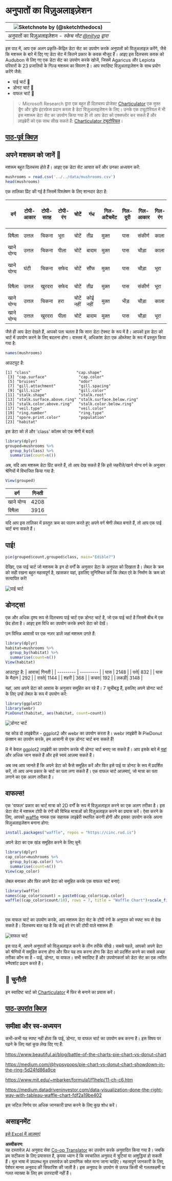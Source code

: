 <!--
CO_OP_TRANSLATOR_METADATA:
{
  "original_hash": "47028abaaafa2bcb1079702d20569066",
  "translation_date": "2025-08-24T01:26:12+00:00",
  "source_file": "3-Data-Visualization/R/11-visualization-proportions/README.md",
  "language_code": "hi"
}
-->
# अनुपातों का विज़ुअलाइज़ेशन

|![ Sketchnote by [(@sketchthedocs)](https://sketchthedocs.dev) ](../../../sketchnotes/11-Visualizing-Proportions.png)|
|:---:|
|अनुपातों का विज़ुअलाइज़ेशन - _स्केच नोट [@nitya](https://twitter.com/nitya) द्वारा_ |

इस पाठ में, आप एक अलग प्रकृति-केंद्रित डेटा सेट का उपयोग करके अनुपातों को विज़ुअलाइज़ करेंगे, जैसे कि मशरूम के बारे में दिए गए डेटा सेट में कितने प्रकार के कवक मौजूद हैं। आइए इस दिलचस्प कवक को Audubon से लिए गए एक डेटा सेट का उपयोग करके खोजें, जिसमें Agaricus और Lepiota परिवारों के 23 प्रजातियों के गिल्ड मशरूम का विवरण है। आप स्वादिष्ट विज़ुअलाइज़ेशन के साथ प्रयोग करेंगे जैसे:

- पाई चार्ट 🥧
- डोनट चार्ट 🍩
- वाफल चार्ट 🧇

> 💡 Microsoft Research द्वारा एक बहुत ही दिलचस्प प्रोजेक्ट [Charticulator](https://charticulator.com) एक मुफ्त ड्रैग और ड्रॉप इंटरफ़ेस प्रदान करता है डेटा विज़ुअलाइज़ेशन के लिए। उनके एक ट्यूटोरियल में भी इस मशरूम डेटा सेट का उपयोग किया गया है! तो आप डेटा को एक्सप्लोर कर सकते हैं और लाइब्रेरी को एक साथ सीख सकते हैं: [Charticulator ट्यूटोरियल](https://charticulator.com/tutorials/tutorial4.html)।

## [पाठ-पूर्व क्विज़](https://purple-hill-04aebfb03.1.azurestaticapps.net/quiz/20)

## अपने मशरूम को जानें 🍄

मशरूम बहुत दिलचस्प होते हैं। आइए एक डेटा सेट आयात करें और उनका अध्ययन करें:

```r
mushrooms = read.csv('../../data/mushrooms.csv')
head(mushrooms)
```
एक तालिका प्रिंट की गई है जिसमें विश्लेषण के लिए शानदार डेटा है:

| वर्ग     | टोपी-आकार | टोपी-सतह | टोपी-रंग | चोटें | गंध    | गिल-अटैचमेंट | गिल-दूरी | गिल-आकार | गिल-रंग | डंठल-आकार | डंठल-जड़ | डंठल-सतह-ऊपर-रिंग | डंठल-सतह-नीचे-रिंग | डंठल-रंग-ऊपर-रिंग | डंठल-रंग-नीचे-रिंग | घूंघट-प्रकार | घूंघट-रंग | रिंग-संख्या | रिंग-प्रकार | बीजाणु-प्रिंट-रंग | जनसंख्या | आवास |
| --------- | --------- | ----------- | --------- | ------- | ------- | --------------- | ------------ | --------- | ---------- | ----------- | ---------- | ------------------------ | ------------------------ | ---------------------- | ---------------------- | --------- | ---------- | ----------- | --------- | ----------------- | ---------- | ------- |
| विषैला | उत्तल    | चिकना      | भूरा     | चोटें | तीव्र | मुक्त            | पास        | संकीर्ण    | काला      | चौड़ा   | समान      | चिकना                   | चिकना                   | सफेद                  | सफेद                  | आंशिक   | सफेद      | एक         | लटकता हुआ   | काला             | बिखरा हुआ  | शहरी   |
| खाने योग्य    | उत्तल    | चिकना      | पीला    | चोटें | बादाम  | मुक्त            | पास        | चौड़ा     | काला      | चौड़ा   | क्लब       | चिकना                   | चिकना                   | सफेद                  | सफेद                  | आंशिक   | सफेद      | एक         | लटकता हुआ   | भूरा             | अनेक   | घास |
| खाने योग्य    | घंटी      | चिकना      | सफेद     | चोटें | सौंफ   | मुक्त            | पास        | चौड़ा     | भूरा      | चौड़ा   | क्लब       | चिकना                   | चिकना                   | सफेद                  | सफेद                  | आंशिक   | सफेद      | एक         | लटकता हुआ   | भूरा             | अनेक   | घास के मैदान |
| विषैला | उत्तल    | खुरदरा       | सफेद     | चोटें | तीव्र | मुक्त            | पास        | संकीर्ण    | भूरा      | चौड़ा   | समान      | चिकना                   | चिकना                   | सफेद                  | सफेद                  | आंशिक   | सफेद      | एक         | लटकता हुआ   | काला             | बिखरा हुआ  | शहरी |
| खाने योग्य | उत्तल       |चिकना       | हरा     | चोटें नहीं| कोई नहीं   |मुक्त            | भीड़       | चौड़ा     | काला      | पतला   | समान      |  चिकना | चिकना                    | सफेद                 | सफेद                  | आंशिक    | सफेद     | एक         | अस्थायी | भूरा             | प्रचुर मात्रा में | घास |
|खाने योग्य  |  उत्तल      | खुरदरा   | पीला         | चोटें  | बादाम  | मुक्त | पास  |   चौड़ा   |   भूरा  | चौड़ा   |   क्लब                      | चिकना                  | चिकना    | सफेद                 |  सफेद                | आंशिक      | सफेद    |  एक  |  लटकता हुआ | काला   | अनेक | घास
      
जैसे ही आप डेटा देखते हैं, आपको पता चलता है कि सारा डेटा टेक्स्ट के रूप में है। आपको इस डेटा को चार्ट में उपयोग करने के लिए बदलना होगा। वास्तव में, अधिकांश डेटा एक ऑब्जेक्ट के रूप में प्रस्तुत किया गया है:

```r
names(mushrooms)
```

आउटपुट है:

```output
[1] "class"                    "cap.shape"               
 [3] "cap.surface"              "cap.color"               
 [5] "bruises"                  "odor"                    
 [7] "gill.attachment"          "gill.spacing"            
 [9] "gill.size"                "gill.color"              
[11] "stalk.shape"              "stalk.root"              
[13] "stalk.surface.above.ring" "stalk.surface.below.ring"
[15] "stalk.color.above.ring"   "stalk.color.below.ring"  
[17] "veil.type"                "veil.color"              
[19] "ring.number"              "ring.type"               
[21] "spore.print.color"        "population"              
[23] "habitat"            
```
इस डेटा को लें और 'class' कॉलम को एक श्रेणी में बदलें:

```r
library(dplyr)
grouped=mushrooms %>%
  group_by(class) %>%
  summarise(count=n())
```

अब, यदि आप मशरूम डेटा प्रिंट करते हैं, तो आप देख सकते हैं कि इसे जहरीले/खाने योग्य वर्ग के अनुसार श्रेणियों में विभाजित किया गया है:
```r
View(grouped)
```

| वर्ग | गिनती |
| --------- | --------- |
| खाने योग्य | 4208 |
| विषैला| 3916 |

यदि आप इस तालिका में प्रस्तुत क्रम का पालन करते हुए अपने वर्ग श्रेणी लेबल बनाते हैं, तो आप एक पाई चार्ट बना सकते हैं।

## पाई!

```r
pie(grouped$count,grouped$class, main="Edible?")
```
देखिए, एक पाई चार्ट जो मशरूम के इन दो वर्गों के अनुसार डेटा के अनुपात को दिखाता है। लेबल के क्रम को सही रखना बहुत महत्वपूर्ण है, खासकर यहां, इसलिए सुनिश्चित करें कि लेबल एरे के निर्माण के क्रम को सत्यापित करें!

![पाई चार्ट](../../../../../3-Data-Visualization/R/11-visualization-proportions/images/pie1-wb.png)

## डोनट्स!

एक और अधिक दृश्य रूप से दिलचस्प पाई चार्ट एक डोनट चार्ट है, जो एक पाई चार्ट है जिसमें बीच में एक छेद होता है। आइए इस विधि का उपयोग करके हमारे डेटा को देखें।

उन विभिन्न आवासों पर एक नज़र डालें जहां मशरूम उगते हैं:

```r
library(dplyr)
habitat=mushrooms %>%
  group_by(habitat) %>%
  summarise(count=n())
View(habitat)
```
आउटपुट है:
| आवास| गिनती |
| --------- | --------- |
| घास    | 2148 |
| पत्ते| 832 |
| घास के मैदान    | 292 |
| रास्ते| 1144 |
| शहरी    | 368 |
| कचरा| 192 |
| लकड़ी| 3148 |

यहां, आप अपने डेटा को आवास के अनुसार समूहित कर रहे हैं। 7 सूचीबद्ध हैं, इसलिए अपने डोनट चार्ट के लिए उन्हें लेबल के रूप में उपयोग करें:

```r
library(ggplot2)
library(webr)
PieDonut(habitat, aes(habitat, count=count))
```

![डोनट चार्ट](../../../../../3-Data-Visualization/R/11-visualization-proportions/images/donut-wb.png)

यह कोड दो लाइब्रेरीज़ - ggplot2 और webr का उपयोग करता है। webr लाइब्रेरी के PieDonut फ़ंक्शन का उपयोग करके, हम आसानी से एक डोनट चार्ट बना सकते हैं!

R में केवल ggplot2 लाइब्रेरी का उपयोग करके भी डोनट चार्ट बनाए जा सकते हैं। आप इसके बारे में [यहां](https://www.r-graph-gallery.com/128-ring-or-donut-plot.html) और अधिक जान सकते हैं और इसे स्वयं आज़मा सकते हैं।

अब जब आप जानते हैं कि अपने डेटा को कैसे समूहित करें और फिर इसे पाई या डोनट के रूप में प्रदर्शित करें, तो आप अन्य प्रकार के चार्ट का पता लगा सकते हैं। एक वाफल चार्ट आज़माएं, जो मात्रा का पता लगाने का एक अलग तरीका है।

## वाफल्स!

एक 'वाफल' प्रकार का चार्ट मात्रा को 2D वर्गों के रूप में विज़ुअलाइज़ करने का एक अलग तरीका है। इस डेटा सेट में मशरूम टोपी के रंगों की विभिन्न मात्राओं को विज़ुअलाइज़ करने का प्रयास करें। ऐसा करने के लिए, आपको [waffle](https://cran.r-project.org/web/packages/waffle/waffle.pdf) नामक एक सहायक लाइब्रेरी स्थापित करनी होगी और इसका उपयोग करके अपना विज़ुअलाइज़ेशन बनाना होगा:

```r
install.packages("waffle", repos = "https://cinc.rud.is")
```

अपने डेटा का एक खंड समूहित करने के लिए चुनें:

```r
library(dplyr)
cap_color=mushrooms %>%
  group_by(cap.color) %>%
  summarise(count=n())
View(cap_color)
```

लेबल बनाकर और फिर अपने डेटा को समूहित करके एक वाफल चार्ट बनाएं:

```r
library(waffle)
names(cap_color$count) = paste0(cap_color$cap.color)
waffle((cap_color$count/10), rows = 7, title = "Waffle Chart")+scale_fill_manual(values=c("brown", "#F0DC82", "#D2691E", "green", 
                                                                                     "pink", "purple", "red", "grey", 
                                                                                     "yellow","white"))
```

एक वाफल चार्ट का उपयोग करके, आप मशरूम डेटा सेट के टोपी रंगों के अनुपात को स्पष्ट रूप से देख सकते हैं। दिलचस्प बात यह है कि कई हरे रंग की टोपी वाले मशरूम हैं!

![वाफल चार्ट](../../../../../3-Data-Visualization/R/11-visualization-proportions/images/waffle.png)

इस पाठ में, आपने अनुपातों को विज़ुअलाइज़ करने के तीन तरीके सीखे। सबसे पहले, आपको अपने डेटा को श्रेणियों में समूहित करना होगा और फिर यह तय करना होगा कि डेटा को प्रदर्शित करने का सबसे अच्छा तरीका कौन सा है - पाई, डोनट, या वाफल। सभी स्वादिष्ट हैं और उपयोगकर्ता को डेटा सेट का एक त्वरित स्नैपशॉट प्रदान करते हैं।

## 🚀 चुनौती

इन स्वादिष्ट चार्ट को [Charticulator](https://charticulator.com) में फिर से बनाने का प्रयास करें।

## [पाठ-उपरांत क्विज़](https://purple-hill-04aebfb03.1.azurestaticapps.net/quiz/21)

## समीक्षा और स्व-अध्ययन

कभी-कभी यह स्पष्ट नहीं होता कि पाई, डोनट, या वाफल चार्ट का उपयोग कब करना है। इस विषय पर पढ़ने के लिए यहां कुछ लेख दिए गए हैं:

https://www.beautiful.ai/blog/battle-of-the-charts-pie-chart-vs-donut-chart

https://medium.com/@hypsypops/pie-chart-vs-donut-chart-showdown-in-the-ring-5d24fd86a9ce

https://www.mit.edu/~mbarker/formula1/f1help/11-ch-c6.htm

https://medium.datadriveninvestor.com/data-visualization-done-the-right-way-with-tableau-waffle-chart-fdf2a19be402

इस जटिल निर्णय पर अधिक जानकारी प्राप्त करने के लिए कुछ शोध करें।

## असाइनमेंट

[इसे Excel में आज़माएं](assignment.md)

**अस्वीकरण**:  
यह दस्तावेज़ AI अनुवाद सेवा [Co-op Translator](https://github.com/Azure/co-op-translator) का उपयोग करके अनुवादित किया गया है। जबकि हम सटीकता के लिए प्रयासरत हैं, कृपया ध्यान दें कि स्वचालित अनुवाद में त्रुटियां या अशुद्धियां हो सकती हैं। मूल भाषा में उपलब्ध मूल दस्तावेज़ को प्रामाणिक स्रोत माना जाना चाहिए। महत्वपूर्ण जानकारी के लिए, पेशेवर मानव अनुवाद की सिफारिश की जाती है। इस अनुवाद के उपयोग से उत्पन्न किसी भी गलतफहमी या गलत व्याख्या के लिए हम उत्तरदायी नहीं हैं।